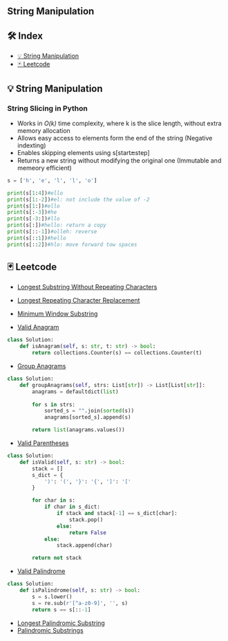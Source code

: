 ## String Manipulation


## 🛠 Index
-  [💡 String Manipulation](#-Primary-queue)
-  [🃏 Leetcode](#-Leetcode)

## 💡 String Manipulation

### String Slicing in Python
- Works in _O(k)_ time complexity, where k is the slice length, without extra memory allocation
- Allows easy access to elements form the end of the string (Negative indexting)
- Enables skipping elements using s[start:end:step]
- Returns a new string without modifying the original one (Immutable and memeory efficient)


```python
s = ['h', 'e', 'l', 'l', 'o']

print(s[1:4])#ello
print(s[1:-2])#el: not include the value of -2
print(s[1:])#ello
print(s[:-3])#he
print(s[-3:])#llo
print(s[:])#hello: return a copy
print(s[::-1])#olleh: reverse
print(s[::1])#hello
print(s[::2])#hlo: move forward tow spaces 

```


## 🃏 Leetcode

- [Longest Substring Without Repeating Characters](https://leetcode.com/problems/longest-substring-without-repeating-characters/)

- [Longest Repeating Character Replacement](https://leetcode.com/problems/longest-repeating-character-replacement/)
- [Minimum Window Substring](https://leetcode.com/problems/minimum-window-substring/)
- [Valid Anagram](https://leetcode.com/problems/valid-anagram/)

```python
class Solution:
    def isAnagram(self, s: str, t: str) -> bool:
        return collections.Counter(s) == collections.Counter(t)
```

- [Group Anagrams](https://leetcode.com/problems/group-anagrams/)
```python
class Solution:
    def groupAnagrams(self, strs: List[str]) -> List[List[str]]:
        anagrams = defaultdict(list)
        
        for s in strs:
            sorted_s = "".join(sorted(s))
            anagrams[sorted_s].append(s)

        return list(anagrams.values())
```

- [Valid Parentheses](https://leetcode.com/problems/valid-parentheses/)

```python
class Solution:
    def isValid(self, s: str) -> bool:
        stack = []
        s_dict = {
            ')': '(', '}': '{', ']': '['
        }

        for char in s:
            if char in s_dict:
                if stack and stack[-1] == s_dict[char]:
                    stack.pop()
                else:
                    return False
            else:
                stack.append(char)

        return not stack
```

- [Valid Palindrome](https://leetcode.com/problems/valid-palindrome/)

```python
class Solution:
    def isPalindrome(self, s: str) -> bool:
        s = s.lower()
        s = re.sub(r'[^a-z0-9]', '', s)
        return s == s[::-1]
```

- [Longest Palindromic Substring](https://leetcode.com/problems/longest-palindromic-substring/)
- [Palindromic Substrings](https://leetcode.com/problems/palindromic-substrings/)





<br>   



